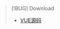 > [!BUG] Download
> -  [VUE源码](https://www.yuanxiapi.cn/api/lanzou/?url=https://aslant.lanzoul.com/iMFcj1yy54xc&type=down)

